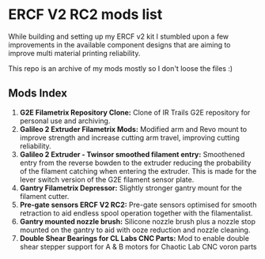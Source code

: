 ﻿# ERCF V2 RC2 mods list

While building and setting up my ERCF v2 kit I stumbled upon a few improvements in the available component designs that are aiming to improve multi material printing reliability.

This repo is an archive of my mods mostly so I don't loose the files :) 

## Mods Index

1. **G2E Filametrix Repository Clone:** Clone of IR Trails G2E repository for personal use and archiving.
2. **Galileo 2 Extruder Filametrix Mods:** Modified arm and Revo mount to improve strength and increase cutting arm travel, improving cutting reliability.
3. **Galileo 2 Extruder - Twinsor smoothed filament entry:** Smoothened entry from the reverse bowden to the extruder reducing the probability of the filament catching when entering the extruder. This is made for the lever switch version of the G2E filament sensor plate.
4. **Gantry Filametrix Depressor:** Slightly stronger gantry mount for the filament cutter.
5. **Pre-gate sensors ERCF V2 RC2:** Pre-gate sensors optimised for smooth retraction to aid endless spool operation together with the filamentalist.
6. **Gantry mounted nozzle brush:** Silicone nozzle brush plus a nozzle stop mounted on the gantry to aid with ooze reduction and nozzle cleaning.
7. **Double Shear Bearings for CL Labs CNC Parts:** Mod to enable double shear stepper support for A & B motors for Chaotic Lab CNC voron parts
